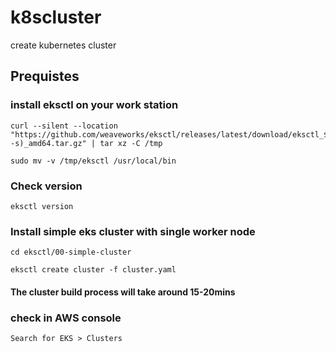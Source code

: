 # k8scluster
create kubernetes cluster

## **Prequistes** 

### install eksctl on your work station

```
curl --silent --location "https://github.com/weaveworks/eksctl/releases/latest/download/eksctl_$(uname -s)_amd64.tar.gz" | tar xz -C /tmp

sudo mv -v /tmp/eksctl /usr/local/bin
```
### Check version 

```
eksctl version
```

### Install simple eks cluster with single worker node

```
cd eksctl/00-simple-cluster

eksctl create cluster -f cluster.yaml
```

#### The cluster build process will take around 15-20mins

### check in AWS console

```
Search for EKS > Clusters
```





